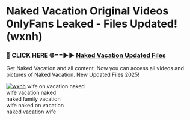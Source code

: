 # Naked Vacation Original Videos 0nlyFans Leaked - Files Updated! (wxnh)

<h3>🔴 CLICK HERE 🌐==►► <a href="https://tinyurl.com/yckcrads" rel="nofollow">Naked Vacation Updated Files</a></h3>

Get Naked Vacation and all content. Now you can access all videos and pictures of Naked Vacation. New Updated Files 2025!

[![wxnh](https://i.imgur.com/hpKpOFt.gif)](https://tinyurl.com/yckcrads)
wife on vacation naked<br>
wife vacation naked<br>
naked family vacation<br>
wife naked on vacation<br>
naked vacation wife
